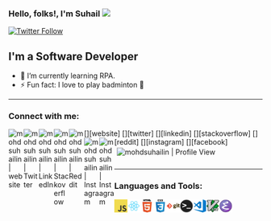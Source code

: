### Hello, folks!, I'm Suhail <img src="https://raw.githubusercontent.com/MartinHeinz/MartinHeinz/master/wave.gif" width="30px">


[![Twitter Follow](https://img.shields.io/twitter/follow/mohdsuhailin?color=1DA1F2&logo=twitter&style=for-the-badge)](https://twitter.com/intent/follow?original_referer=https%3A%2F%2Fgithub.com%mohdsuhailin&screen_name=mohdsuhailin)

## I'm a Software Developer 

- 🌱 I’m currently learning RPA.
- ⚡ Fun fact: I love to play badminton 🏸
---

### Connect with me:

[<img align="left" alt="mohdsuhailin | website" width="30" src="https://img.icons8.com/fluent/96/000000/domain.png" />][website]
[<img align="left" alt="mohdsuhailin | Twitter" width="30" src="https://img.icons8.com/color/96/000000/twitter-squared.png" />][twitter]
[<img align="left" alt="mohdsuhailin | LinkedIn" width="30" src="https://img.icons8.com/color/96/000000/linkedin.png" />][linkedin]
[<img align="left" alt="mohdsuhailin | Stackoverflow" width="30" src="https://img.icons8.com/color/96/000000/stackoverflow.png" />][stackoverflow]
[<img align="left" alt="mohdsuhailin | Reddit" width="30" src="https://img.icons8.com/color/96/000000/reddit.png" />][reddit]
[<img align="left" alt="mohdsuhailin | Instagram" width="30" src="https://img.icons8.com/color/96/000000/instagram-new.png" />][instagram]
[<img align="left" alt="mohdsuhailin | Instagram" width="30" src="https://img.icons8.com/color/96/000000/facebook.png" />][facebook]
<img align="left" style="margin-top:3px; margin-left:5px" height="24" alt="mohdsuhailin | Profile View" src="https://komarev.com/ghpvc/?username=mohdsuhailin&style=flat-square" >

<br />

---

### Languages and Tools:

<img align="left" alt="JavaScript" width="26px" src="https://raw.githubusercontent.com/github/explore/80688e429a7d4ef2fca1e82350fe8e3517d3494d/topics/javascript/javascript.png" />
<img align="left" alt="React" width="26px" src="https://raw.githubusercontent.com/github/explore/80688e429a7d4ef2fca1e82350fe8e3517d3494d/topics/react/react.png" />
<img align="left" alt="HTML5" width="26px" src="https://raw.githubusercontent.com/github/explore/80688e429a7d4ef2fca1e82350fe8e3517d3494d/topics/html/html.png" />
<img align="left" alt="CSS3" width="26px" src="https://raw.githubusercontent.com/github/explore/80688e429a7d4ef2fca1e82350fe8e3517d3494d/topics/css/css.png" />
<img align="left" alt="Git" width="26px" src="https://raw.githubusercontent.com/github/explore/80688e429a7d4ef2fca1e82350fe8e3517d3494d/topics/git/git.png" />
<img align="left" alt="Terminal" width="26px" src="https://raw.githubusercontent.com/github/explore/80688e429a7d4ef2fca1e82350fe8e3517d3494d/topics/terminal/terminal.png" />
<img align="left" alt="Visual Studio Code" width="26px" src="https://raw.githubusercontent.com/github/explore/80688e429a7d4ef2fca1e82350fe8e3517d3494d/topics/visual-studio-code/visual-studio-code.png" />
<img align="left" alt="Neovim" width="26px" src="https://raw.githubusercontent.com/github/explore/80688e429a7d4ef2fca1e82350fe8e3517d3494d/topics/vim/vim.png" />
<img align="left" alt="Emacs" width="26px"
src="https://raw.githubusercontent.com/github/explore/80688e429a7d4ef2fca1e82350fe8e3517d3494d/topics/emacs/emacs.png"
/>

<br />
